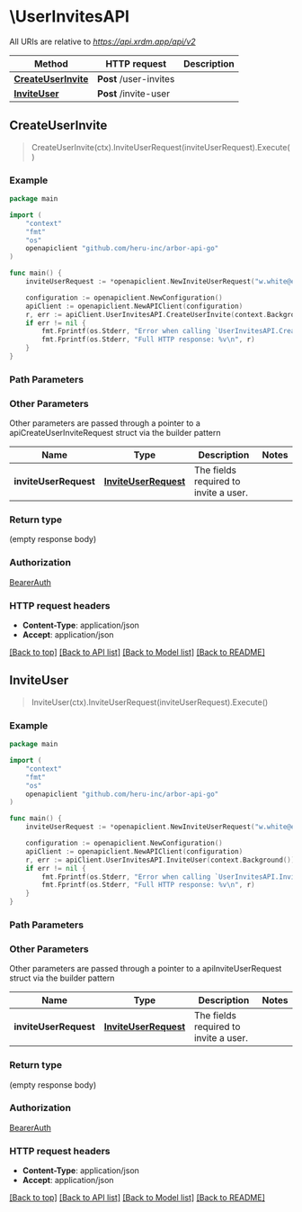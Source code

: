 # \UserInvitesAPI

All URIs are relative to *https://api.xrdm.app/api/v2*

Method | HTTP request | Description
------------- | ------------- | -------------
[**CreateUserInvite**](UserInvitesAPI.md#CreateUserInvite) | **Post** /user-invites | 
[**InviteUser**](UserInvitesAPI.md#InviteUser) | **Post** /invite-user | 



## CreateUserInvite

> CreateUserInvite(ctx).InviteUserRequest(inviteUserRequest).Execute()





### Example

```go
package main

import (
	"context"
	"fmt"
	"os"
	openapiclient "github.com/heru-inc/arbor-api-go"
)

func main() {
	inviteUserRequest := *openapiclient.NewInviteUserRequest("w.white@example.com") // InviteUserRequest | The fields required to invite a user. (optional)

	configuration := openapiclient.NewConfiguration()
	apiClient := openapiclient.NewAPIClient(configuration)
	r, err := apiClient.UserInvitesAPI.CreateUserInvite(context.Background()).InviteUserRequest(inviteUserRequest).Execute()
	if err != nil {
		fmt.Fprintf(os.Stderr, "Error when calling `UserInvitesAPI.CreateUserInvite``: %v\n", err)
		fmt.Fprintf(os.Stderr, "Full HTTP response: %v\n", r)
	}
}
```

### Path Parameters



### Other Parameters

Other parameters are passed through a pointer to a apiCreateUserInviteRequest struct via the builder pattern


Name | Type | Description  | Notes
------------- | ------------- | ------------- | -------------
 **inviteUserRequest** | [**InviteUserRequest**](InviteUserRequest.md) | The fields required to invite a user. | 

### Return type

 (empty response body)

### Authorization

[BearerAuth](../README.md#BearerAuth)

### HTTP request headers

- **Content-Type**: application/json
- **Accept**: application/json

[[Back to top]](#) [[Back to API list]](../README.md#documentation-for-api-endpoints)
[[Back to Model list]](../README.md#documentation-for-models)
[[Back to README]](../README.md)


## InviteUser

> InviteUser(ctx).InviteUserRequest(inviteUserRequest).Execute()





### Example

```go
package main

import (
	"context"
	"fmt"
	"os"
	openapiclient "github.com/heru-inc/arbor-api-go"
)

func main() {
	inviteUserRequest := *openapiclient.NewInviteUserRequest("w.white@example.com") // InviteUserRequest | The fields required to invite a user. (optional)

	configuration := openapiclient.NewConfiguration()
	apiClient := openapiclient.NewAPIClient(configuration)
	r, err := apiClient.UserInvitesAPI.InviteUser(context.Background()).InviteUserRequest(inviteUserRequest).Execute()
	if err != nil {
		fmt.Fprintf(os.Stderr, "Error when calling `UserInvitesAPI.InviteUser``: %v\n", err)
		fmt.Fprintf(os.Stderr, "Full HTTP response: %v\n", r)
	}
}
```

### Path Parameters



### Other Parameters

Other parameters are passed through a pointer to a apiInviteUserRequest struct via the builder pattern


Name | Type | Description  | Notes
------------- | ------------- | ------------- | -------------
 **inviteUserRequest** | [**InviteUserRequest**](InviteUserRequest.md) | The fields required to invite a user. | 

### Return type

 (empty response body)

### Authorization

[BearerAuth](../README.md#BearerAuth)

### HTTP request headers

- **Content-Type**: application/json
- **Accept**: application/json

[[Back to top]](#) [[Back to API list]](../README.md#documentation-for-api-endpoints)
[[Back to Model list]](../README.md#documentation-for-models)
[[Back to README]](../README.md)

